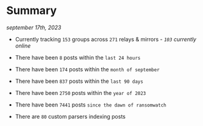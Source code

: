 
# Summary
_september 17th, 2023_

- Currently tracking `153` groups across `271` relays & mirrors - _`103` currently online_

- There have been `8` posts within the `last 24 hours`

- There have been `174` posts within the `month of september`

- There have been `837` posts within the `last 90 days`

- There have been `2750` posts within the `year of 2023`

- There have been `7441` posts `since the dawn of ransomwatch`

- There are `80` custom parsers indexing posts
